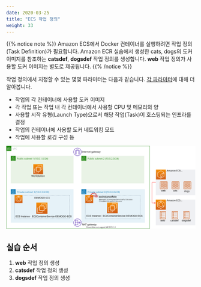 ```yaml
---
date: 2020-03-25
title: "ECS 작업 정의"
weight: 33
---
```


{{% notice note %}}
Amazon ECS에서 Docker 컨테이너를 실행하려면 작업 정의(Task Definition)가 필요합니다. Amazon ECR 실습에서 생성한 cats, dogs의 도커 이미지를 참조하는 **catsdef**, **dogsdef** 작업 정의를 생성합니다. **web** 작업 정의가 사용할 도커 이미지는 별도로 제공됩니다. 
{{% /notice %}}

작업 정의에서 지정할 수 있는 몇몇 파라미터는 다음과 같습니다. [각 파라미터](https://docs.aws.amazon.com/ko_kr/AmazonECS/latest/developerguide/task_definition_parameters.html)에 대해 더 알아봅니다.  
- 작업의 각 컨테이너에 사용할 도커 이미지
- 각 작업 또는 작업 내 각 컨테이너에서 사용할 CPU 및 메모리의 양
- 사용할 시작 유형(Launch Type)으로서 해당 작업(Task)이 호스팅되는 인프라를 결정
- 작업의 컨테이너에 사용할 도커 네트워킹 모드
- 작업에 사용할 로깅 구성 등

![TaskDef](../../../static/images/ecs/ecs_taskdef.svg)

## 실습 순서
1. **web** 작업 정의 생성
2. **catsdef** 작업 정의 생성
3. **dogsdef** 작업 정의 생성